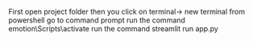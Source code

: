 First open project folder
then you click on terminal-> new terminal
from powershell go to command prompt
run the command emotion\Scripts\activate
run the command streamlit run app.py
